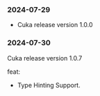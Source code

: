 ### 2024-07-29

- Cuka release version 1.0.0

### 2024-07-30

Cuka release version 1.0.7

feat:

- Type Hinting Support.
